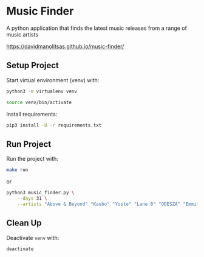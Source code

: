 # Music Finder

A python application that finds the latest music releases from a range of music artists

https://davidmanolitsas.github.io/music-finder/

## Setup Project

Start virtual environment (venv) with:

```bash
python3 -m virtualenv venv
```

```bash
source venv/bin/activate
```

Install requirements:

```bash
pip3 install -U -r requirements.txt
```

## Run Project

Run the project with:

```bash
make run
```

or

```bash
python3 music_finder.py \
    --days 31 \
    --artists "Above & Beyond" "Kasbo" "Yoste" "Lane 8" "ODESZA" "Emmit Fenn" "Shallou" "ZHU" "Lastlings" "RUFUS DU SOL" "Elderbrook" "Oh Wonder" "Joji" "Alex Lustig" "HONNE" "Jai Wolf" "Andrew Belle" "bülow" "grum" "EMBRZ" "Novo Amor" "Frank Ocean"
```

## Clean Up

Deactivate `venv` with:

```bash
deactivate
```
